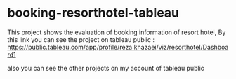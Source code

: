 # booking-resorthotel-tableau
This project shows the evaluation of booking information of resort hotel,
By this link you can see the project on tableau public : https://public.tableau.com/app/profile/reza.khazaei/viz/resorthotel/Dashboard1

also you can see the other projects on my account of tableau public
